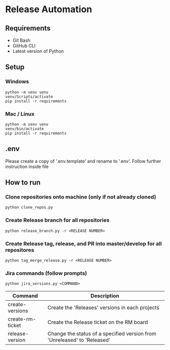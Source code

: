 # Release Automation
## Requirements
- Git Bash
- GitHub CLI
- Latest version of Python

## Setup
### Windows
```
python -m venv venv
venv/Scripts/activate
pip install -r requirements
```

### Mac / Linux
```
python -m venv venv
venv/bin/activate
pip install -r requirements
```

## .env
Please create a copy of '.env.template' and rename to '.env'. Follow further instruction inside file

## How to run

### Clone repositories onto machine (only if not already cloned)
```
python clone_repos.py
```

### Create Release branch for all repositories
```
python release_branch.py -r <RELEASE NUMBER>
```

### Create Release tag, release, and PR into master/develop for all repositores
```
python tag_merge_release.py -r <RELEASE NUMBER>
```

### Jira commands (follow prompts)
```
python jira_versions.py <COMMAND>
```

| Command          | Description                                                               |
|------------------|---------------------------------------------------------------------------|
| create-versions  | Create the 'Releases' versions in each projects                           |
| create-rm-ticket | Create the Release ticket on the RM board                                 |
| release-version  | Change the status of a specified version from 'Unreleased' to 'Released'  |
